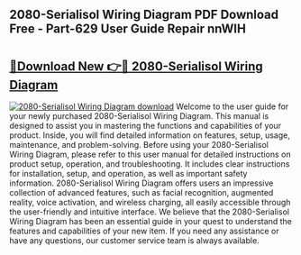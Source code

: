 ## 2080-Serialisol Wiring Diagram PDF Download Free - Part-629 User Guide Repair nnWIH

# <h2><a href="http://dflsamg.blite.top/?on=2080-Serialisol+Wiring+Diagram">🔗Download New 👉🔴 2080-Serialisol Wiring Diagram</a></h2>

[![2080-Serialisol Wiring Diagram download](https://i.imgur.com/lujVjoI.png)](http://dflsamg.blite.top/?on=2080-Serialisol+Wiring+Diagram)
Welcome to the user guide for your newly purchased 2080-Serialisol Wiring Diagram. This manual is designed to assist you in mastering the functions and capabilities of your product. Inside, you will find detailed information on features, setup, usage, maintenance, and problem-solving. Before using your 2080-Serialisol Wiring Diagram, please refer to this user manual for detailed instructions on product setup, operation, and troubleshooting. It includes clear instructions for installation, setup, and operation, as well as important safety information. 2080-Serialisol Wiring Diagram offers users an impressive collection of advanced features, such as facial recognition, augmented reality, voice activation, and wireless charging, all easily accessible through the user-friendly and intuitive interface. We believe that the 2080-Serialisol Wiring Diagram has been an essential guide in your quest to understand the features and capabilities of your new item. If you need any assistance or have any questions, our customer service team is always available.
